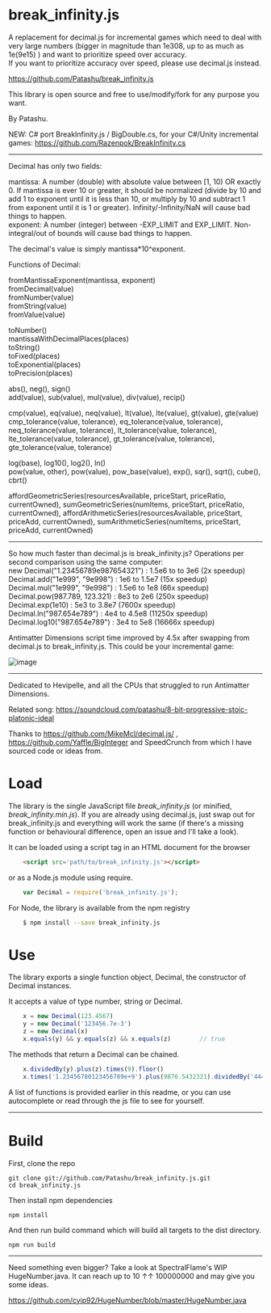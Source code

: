 # break_infinity.js
A replacement for decimal.js for incremental games which need to deal with very large numbers (bigger in magnitude than 1e308, up to as much as 1e(9e15) ) and want to prioritize speed over accuracy.</br>
If you want to prioritize accuracy over speed, please use decimal.js instead.</br>

https://github.com/Patashu/break_infinity.js

This library is open source and free to use/modify/fork for any purpose you want.

By Patashu.

NEW: C# port BreakInfinity.js / BigDouble.cs, for your C#/Unity incremental games: https://github.com/Razenpok/BreakInfinity.cs

---

Decimal has only two fields:

mantissa: A number (double) with absolute value between [1, 10) OR exactly 0. If mantissa is ever 10 or greater, it should be normalized (divide by 10 and add 1 to exponent until it is less than 10, or multiply by 10 and subtract 1 from exponent until it is 1 or greater). Infinity/-Infinity/NaN will cause bad things to happen.</br>
exponent: A number (integer) between -EXP_LIMIT and EXP_LIMIT. Non-integral/out of bounds will cause bad things to happen.

The decimal's value is simply mantissa*10^exponent.

Functions of Decimal:

fromMantissaExponent(mantissa, exponent)</br>
fromDecimal(value)</br>
fromNumber(value)</br>
fromString(value)</br>
fromValue(value)

toNumber()</br>
mantissaWithDecimalPlaces(places)</br>
toString()</br>
toFixed(places)</br>
toExponential(places)</br>
toPrecision(places)

abs(), neg(), sign()</br>
add(value), sub(value), mul(value), div(value), recip()</br>

cmp(value), eq(value), neq(value), lt(value), lte(value), gt(value), gte(value)</br>
cmp_tolerance(value, tolerance), eq_tolerance(value, tolerance), neq_tolerance(value, tolerance), lt_tolerance(value, tolerance), lte_tolerance(value, tolerance), gt_tolerance(value, tolerance), gte_tolerance(value, tolerance)

log(base), log10(), log2(), ln()</br>
pow(value, other), pow(value), pow_base(value), exp(), sqr(), sqrt(), cube(), cbrt()

affordGeometricSeries(resourcesAvailable, priceStart, priceRatio, currentOwned), sumGeometricSeries(numItems, priceStart, priceRatio, currentOwned), affordArithmeticSeries(resourcesAvailable, priceStart, priceAdd, currentOwned), sumArithmeticSeries(numItems, priceStart, priceAdd, currentOwned)

---

So how much faster than decimal.js is break_infinity.js? Operations per second comparison using the same computer:</br>
new Decimal("1.23456789e987654321") : 1.5e6 to to 3e6 (2x speedup)</br>
Decimal.add("1e999", "9e998") : 1e6 to 1.5e7 (15x speedup)</br>
Decimal.mul("1e999", "9e998") : 1.5e6 to 1e8 (66x speedup)</br>
Decimal.pow(987.789, 123.321) : 8e3 to 2e6 (250x speedup)</br>
Decimal.exp(1e10) : 5e3 to 3.8e7 (7600x speedup)</br>
Decimal.ln("987.654e789") : 4e4 to 4.5e8 (11250x speedup)</br>
Decimal.log10("987.654e789") : 3e4 to 5e8 (16666x speedup)</br>

Antimatter Dimensions script time improved by 4.5x after swapping from decimal.js to break_infinity.js. This could be your incremental game:

![image](https://user-images.githubusercontent.com/666597/33364256-b0dfb7da-d537-11e7-9469-b2857568a468.png)

---

Dedicated to Hevipelle, and all the CPUs that struggled to run Antimatter Dimensions.

Related song: https://soundcloud.com/patashu/8-bit-progressive-stoic-platonic-ideal

Thanks to https://github.com/MikeMcl/decimal.js/ , https://github.com/Yaffle/BigInteger and SpeedCrunch from which I have sourced code or ideas from.

# Load

The library is the single JavaScript file *break_infinity.js* (or minified, *break_infinity.min.js*). If you are already using decimal.js, just swap out for break_infinity.js and everything will work the same (if there's a missing function or behavioural difference, open an issue and I'll take a look).

It can be loaded using a script tag in an HTML document for the browser

```html
    <script src='path/to/break_infinity.js'></script>
```

or as a Node.js module using require.

```javascript
    var Decimal = require('break_infinity.js');
```

For Node, the library is available from the npm registry

```bash
    $ npm install --save break_infinity.js
```

# Use

The library exports a single function object, Decimal, the constructor of Decimal instances.

It accepts a value of type number, string or Decimal.

```javascript
    x = new Decimal(123.4567)
    y = new Decimal('123456.7e-3')
    z = new Decimal(x)
    x.equals(y) && y.equals(z) && x.equals(z)        // true
```
    
The methods that return a Decimal can be chained.

```javascript
    x.dividedBy(y).plus(z).times(9).floor()
    x.times('1.23456780123456789e+9').plus(9876.5432321).dividedBy('4444562598.111772').ceil()
````
    
A list of functions is provided earlier in this readme, or you can use autocomplete or read through the js file to see for yourself.

---

# Build

First, clone the repo
```
git clone git://github.com/Patashu/break_infinity.js.git
cd break_infinity.js
```

Then install npm dependencies
```
npm install
```

And then run build command which will build all targets to the dist directory.
```
npm run build
```

---

Need something even bigger? Take a look at SpectralFlame's WIP HugeNumber.java. It can reach up to 10 ↑↑ 100000000 and may give you some ideas.

https://github.com/cyip92/HugeNumber/blob/master/HugeNumber.java
